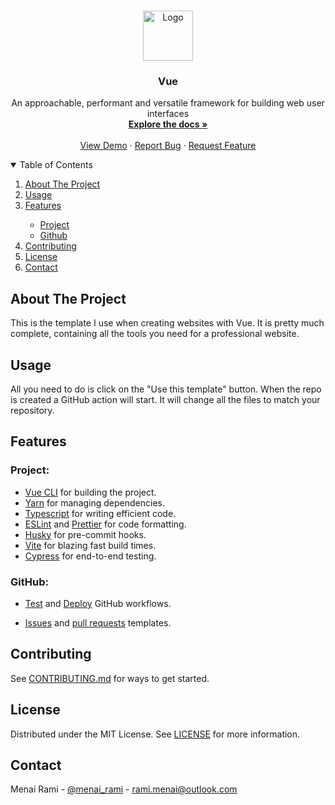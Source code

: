 <br />
<p align="center">
  <a href="https://github.com/boilercodes/vue">
    <img src="https://upload.wikimedia.org/wikipedia/commons/thumb/9/95/Vue.js_Logo_2.svg/1184px-Vue.js_Logo_2.svg.png" alt="Logo" width="80" height="80">
  </a>

<h3 align="center">Vue</h3>

  <p align="center">
    An approachable, performant and versatile framework for building web user interfaces
    <br />
    <a href="https://github.com/boilercodes/vue"><strong>Explore the docs »</strong></a>
    <br />
    <br />
    <a href="https://rmenai-blueprints.github.io/vue/">View Demo</a>
    ·
    <a href="https://github.com/boilercodes/vue/issues/new?assignees=&labels=&template=bug_report.md&title=">Report Bug</a>
    ·
    <a href="https://github.com/boilercodes/vue/issues/new?assignees=&labels=&template=feature_request.md&title=">Request Feature</a>
  </p>

<!-- TABLE OF CONTENTS -->
<details open="open">
  <summary>Table of Contents</summary>
  <ol>
    <li>
      <a href="#about-the-project">About The Project</a>
    </li>
    <li><a href="#usage">Usage</a></li>
    <li><a href="#features">Features</a></li>
    <ul>
        <li><a href="#project">Project</a></li>
        <li><a href="#github">Github</a></li>
    </ul>
    <li><a href="#contributing">Contributing</a></li>
    <li><a href="#license">License</a></li>
    <li><a href="#contact">Contact</a></li>
  </ol>
</details>

<!-- ABOUT THE PROJECT -->

## About The Project

This is the template I use when creating websites with Vue.
It is pretty much complete, containing all the tools you need for a professional website.

<!-- Usage -->

## Usage

All you need to do is click on the "Use this template" button. When the repo is created a GitHub action will start. It
will change all the files to match your repository.

<!-- Features -->

## Features

### Project:

- [Vue CLI](https://cli.vuejs.org/) for building the project.
- [Yarn](https://yarnpkg.com/) for managing dependencies.
- [Typescript](https://www.typescriptlang.org/) for writing efficient code.
- [ESLint](https://eslint.org/) and [Prettier](https://prettier.io/) for code formatting.
- [Husky](https://typicode.github.io/husky/) for pre-commit hooks.
- [Vite](https://vitejs.org/) for blazing fast build times.
- [Cypress](https://www.cypress.io/) for end-to-end testing.

### GitHub:

- [Test](https://github.com/boilercodes/vue/blob/main/.github/workflows/test.yaml) and
  [Deploy](https://github.com/boilercodes/vue/blob/main/.github/workflows/deploy.yaml) GitHub workflows.

- [Issues](https://github.com/boilercodes/vue/tree/main/.github/ISSUE_TEMPLATE)
  and [pull requests](https://github.com/boilercodes/vue/blob/main/.github/pull_request_template.md) templates.

<!-- CONTRIBUTING -->

## Contributing

See [CONTRIBUTING.md](https://github.com/boilercodes/vue/blob/main/CONTRIBUTING.md) for ways to get started.

<!-- LICENSE -->

## License

Distributed under the MIT License. See [LICENSE](https://github.com/boilercodes/vue/blob/main/LICENSE) for more
information.

<!-- CONTACT -->

## Contact

Menai Rami - [@menai_rami](https://twitter.com/menai_rami) - rami.menai@outlook.com
